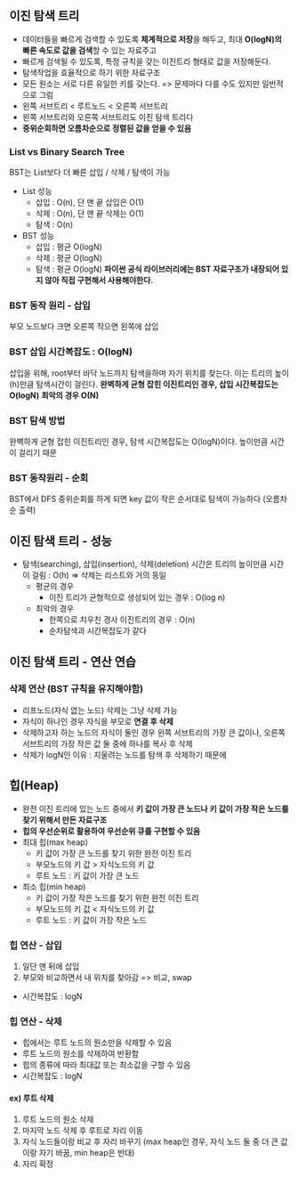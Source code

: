 ## 이진 탐색 트리
- 데이터들을 빠르게 검색할 수 있도록 **체계적으로 저장**을 해두고, 최대 **O(logN)의 빠른 속도로 값을 검색**할 수 있는 자료주고
- 빠르게 검색될 수 있도록, 특정 규칙을 갖는 이진트리 형태로 값을 저장해둔다.
- 탐색작업을 효율적으로 하기 위한 자료구조
- 모든 원소는 서로 다른 유일한 키를 갖는다. => 문제마다 다를 수도 있지만 일반적으로 그럼
- 왼쪽 서브트리 < 루트노드 < 오른쪽 서브트리
- 왼쪽 서브트리와 오른쪽 서브트리도 이진 탐색 트리다
- **중위순회하면 오름차순으로 정렬된 값을 얻을 수 있음**


### List vs Binary Search Tree
BST는 List보다 더 빠른 삽입 / 삭제 / 탐색이 가능
- List 성능
    - 삽입 : O(n), 단 맨 끝 삽입은 O(1)
    - 삭제 : O(n), 단 맨 끝 삭제는 O(1)
    - 탐색 : O(n)
- BST 성능
    - 삽입 : 평균 O(logN)
    - 삭제 : 평균 O(logN)
    - 탐색 : 평균 O(logN)
**파이썬 공식 라이브러리에는 BST 자료구조가 내장되어 있지 않아 직접 구현해서 사용해야한다.**
      

### BST 동작 원리 - 삽입
부모 노드보다 크면 오른쪽 작으면 왼쪽에 삽입


### BST 삽입 시간복잡도 : O(logN)
삽입을 위해, root부터 바닥 노드까지 탐색을하며 자기 위치를 찾는다. 이는 트리의 높이(h)만큼 탐색시간이 걸린다.
**완벽하게 균형 잡힌 이진트리인 경우, 삽입 시간복잡도는 O(logN)**
**최악의 경우 O(N)**


### BST 탐색 방법
완벽하게 균형 잡힌 이진트리인 경우, 탐색 시간복잡도는 O(logN)이다. 높이만큼 시간이 걸리기 때문


### BST 동작원리 - 순회
BST에서 DFS 중위순회를 하게 되면 key 값이 작은 순서대로 탐색이 가능하다 (오름차순 출력)


## 이진 탐색 트리 - 성능
- 탐색(searching), 삽입(insertion), 삭제(deletion) 시간은 트리의 높이만큼 시간이 걸림 : O(h) => 삭제는 리스트와 거의 동일
    - 평균의 경우
        - 이진 트리가 균형적으로 생성되어 있는 경우 : O(log n)
    - 최악의 경우
        - 한쪽으로 치우친 경사 이진트리의 경우 : O(n)
        - 순차탐색과 시간복잡도가 같다
    

## 이진 탐색 트리 - 연산 연습
### 삭제 연산 (BST 규칙을 유지해야함)
- 리프노드(자식 없는 노드) 삭제는 그냥 삭제 가능
- 자식이 하나인 경우 자식을 부모로 **연결 후 삭제**
- 삭제하고자 하는 노드의 자식이 둘인 경우 왼쪽 서브트리의 가장 큰 값이나, 오른쪽 서브트리의 가장 작은 값 둘 중에 하나를 복사 후 삭제
- 삭제가 logN인 이유 : 지울려는 노드를 탐색 후 삭제하기 때문에


## 힙(Heap)
- 완전 이진 트리에 있는 노드 중에서 **키 값이 가장 큰 노드나 키 값이 가장 작은 노드를 찾기 위해서 만든 자료구조**
- **힙의 우선순위로 활용하여 우선순위 큐를 구현할 수 있음**
- 최대 힙(max heap)
    - 키 값이 가장 큰 노드를 찾기 위한 완전 이진 트리
    - 부모노드의 키 값 > 자식노드의 키 값
    - 루트 노드 : 키 값이 가장 큰 노드
- 최소 힙(min heap)
    - 키 값이 가장 작은 노드를 찾기 위한 완전 이진 트리
    - 부모노드의 키 값 < 자식노드의 키 값
    - 루트 노드 : 키 값이 가장 작은 노드
   
 
### 힙 연산 - 삽입
1. 일단 맨 뒤에 삽입
2. 부모와 비교하면서 내 위치를 찾아감 => 비교, swap
- 시간복잡도 : logN


### 힙 연산 - 삭제
- 힙에서는 루트 노드의 원소만을 삭제할 수 있음
- 루트 노드의 원소를 삭제하여 반환함
- 힙의 종류에 따라 최대값 또는 최소값을 구할 수 있음
- 시간복잡도 : logN

#### ex) 루트 삭제
1. 루트 노드의 원소 삭제
2. 마지막 노드 삭제 후 루트로 자리 이동
3. 자식 노드들이랑 비교 후 자리 바꾸기 (max heap인 경우, 자식 노드 둘 중 더 큰 값이랑 자기 바꿈, min heap은 반대)
4. 자리 확정